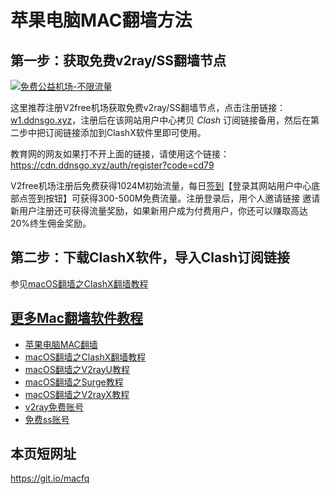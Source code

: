 <h1>苹果电脑MAC翻墙方法</h1>

## 第一步：获取免费v2ray/SS翻墙节点

[![免费公益机场-不限流量](https://v2free.org/images/fbyt2.jpg)](https://w1.ddnsgo.xyz/auth/register?code=cd79)

这里推荐注册V2free机场获取免费v2ray/SS翻墙节点，点击注册链接：<a href="https://w1.ddnsgo.xyz/auth/register?code=cd79" target="_blank">w1.ddnsgo.xyz</a>，注册后在该网站用户中心拷贝 *Clash* 订阅链接备用，然后在第二步中把订阅链接添加到ClashX软件里即可使用。

教育网的网友如果打不开上面的链接，请使用这个链接：
https://cdn.ddnsgo.xyz/auth/register?code=cd79

V2free机场注册后免费获得1024M初始流量，每日[签到](https://raw.githubusercontent.com/bannedbook/fanqiang/master/v2ss/images/checkin.jpg)【登录其网站用户中心底部点签到按钮】可获得300-500M免费流量。注册登录后，用个人邀请链接 邀请新用户注册还可获得流量奖励，如果新用户成为付费用户，你还可以赚取高达20%终生佣金奖励。

## 第二步：下载ClashX软件，导入Clash订阅链接

参见[macOS翻墙之ClashX翻墙教程](https://github.com/bannedbook/fanqiang/tree/master/macos/ClashX.md)

## [更多Mac翻墙软件教程](https://github.com/bannedbook/fanqiang/tree/master/macos)

  * [苹果电脑MAC翻墙](https://github.com/bannedbook/fanqiang/wiki/%E8%8B%B9%E6%9E%9C%E7%94%B5%E8%84%91MAC%E7%BF%BB%E5%A2%99)
  * [macOS翻墙之ClashX翻墙教程](https://github.com/bannedbook/fanqiang/tree/master/macos/ClashX.md)
  * [macOS翻墙之V2rayU教程](https://github.com/bannedbook/fanqiang/tree/master/macos/V2RayU.md)
  * [macOS翻墙之Surge教程](https://github.com/bannedbook/fanqiang/tree/master/macos/Surge.md)
  * [macOS翻墙之V2rayX教程](https://github.com/bannedbook/fanqiang/tree/master/macos/V2rayX.md)
  * [v2ray免费账号](https://github.com/bannedbook/fanqiang/wiki/v2ray%E5%85%8D%E8%B4%B9%E8%B4%A6%E5%8F%B7)
  * [免费ss账号](https://github.com/bannedbook/fanqiang/wiki/%E5%85%8D%E8%B4%B9ss%E8%B4%A6%E5%8F%B7)

## 本页短网址

https://git.io/macfq